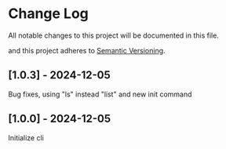 # Change Log
All notable changes to this project will be documented in this file.
 
and this project adheres to [Semantic Versioning](http://semver.org/).
 
## [1.0.3] - 2024-12-05
 
Bug fixes, using "ls" instead "list" and new init command
 
## [1.0.0] - 2024-12-05

 Initialize cli
